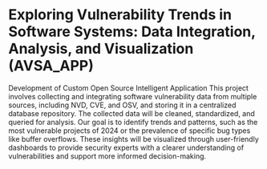 # Exploring Vulnerability Trends in Software Systems: Data Integration, Analysis, and Visualization (AVSA_APP)
Development of Custom Open Source Intelligent Application
This project involves collecting and integrating software vulnerability data from multiple sources, including NVD, CVE, and OSV, and storing it in a centralized database repository. The collected data will be cleaned, standardized, and queried for analysis. Our goal is to identify trends and patterns, such as the most vulnerable projects of 2024 or the prevalence of specific bug types like buffer overflows. These insights will be visualized through user-friendly dashboards to provide security experts with a clearer understanding of vulnerabilities and support more informed decision-making.
